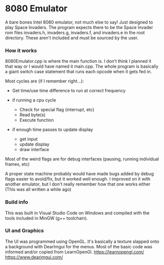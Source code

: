 # 8080 Emulator

A bare bones Intel 8080 emulator, not much else to say! Just designed to play Space Invaders. 
The program expects there to be the Space Invader rom files invaders.h, invaders.g, invaders.f, and invaders.e in the root directory. These aren't included and must be sourced by the user.


### How it works
8080Emulator.cpp is where the main function is. I don't think I planned it that way or I would have named it main.cpp.
The whole program is basically a giant switch case statement that runs each opcode when it gets fed in. 

Most cycles are (if I remember right...):
- Get time/use time difference to run at correct frequency
- if running a cpu cycle
  * Check for special flag (interrupt, etc)
  * Read byte(s)
  * Execute function

- if enough time passes to update display
  * get input
  * update display
  * draw interface

Most of the weird flags are for debug interfaces (pausing, running individual frames, etc)

A proper state machine probably would have made bugs added by debug flags easier to avoid/fix, but it worked well enough.
I improved on it with another emulator, but I don't really remember how that one works either (This was all written a while ago)




### Build info
This was built in Visual Studio Code on Windows and compiled with the tools included in MinGW (g++ toolchain).

### UI and Graphics
The UI was programmed using OpenGL. It's basically a texture slapped onto a background with DearImgui for the menus. Most of the basic code was informed and/or copied from LearnOpenGl.
https://learnopengl.com/
https://www.dearimgui.com/
